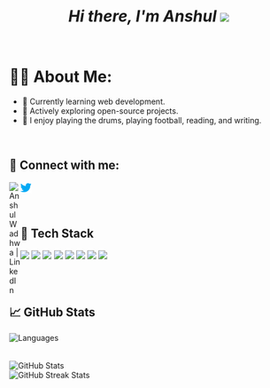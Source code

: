 <h1 align = center> <strong><em> Hi there, I'm Anshul </em></strong> <img src="https://raw.githubusercontent.com/MartinHeinz/MartinHeinz/master/wave.gif" width="30px"> </h1>

<br>

# 🧑‍💻 About Me:
- 🌱 Currently learning web development.
- 🔭 Actively exploring open-source projects.
- 🎨 I enjoy playing the drums, playing football, reading, and writing.

<br>

## 🤝 Connect with me:
<a href="https://www.linkedin.com/in/anshul-wadhwa/"><img align="left" src="https://raw.githubusercontent.com/yushi1007/yushi1007/main/images/linkedin.svg" alt="Anshul Wadhwa | LinkedIn" width=4%;/></a>
<a href="https://www.twitter.com/Anshul_439/"><img align="left" src="https://github.com/Anshul439/Anshul439/blob/main/Images/twitter.png" alt="Anshul Wadhwa | Twitter" width="4%"/></a>

<br>
<br>
<br>

## 💼 Tech Stack
<p>
   <img align="left" src="https://cdn.worldvectorlogo.com/logos/html-1.svg" style="width: 4%;">
   <img align="left" src="https://cdn.worldvectorlogo.com/logos/css-3.svg" style="width: 4%;">
   <img align="left" src="https://cdn.worldvectorlogo.com/logos/bootstrap-4.svg" style="width: 4%;">
   <img align="left" src="https://cdn.worldvectorlogo.com/logos/logo-javascript.svg" style="width: 4%;">
   <img align="left" src="https://cdn.worldvectorlogo.com/logos/tailwind-css-2.svg" style="width: 4%;">
   <img align="left" src="https://cdn.icon-icons.com/icons2/2415/PNG/512/java_original_logo_icon_146458.png" style="width: 4%;">
   <img align="left" src="https://cdn.worldvectorlogo.com/logos/python-5.svg" style="width: 4%;">
   <img align="left" src="https://cdn.worldvectorlogo.com/logos/c.svg" style="width: 4%;">
   
</p>

<br>
<br>
<br>
<br>

## 📈 GitHub Stats
<p >
   <img src="https://github-readme-stats.vercel.app/api/top-langs/?username=Anshul439&layout=compact&theme=highcontrast" alt="Languages" style="width: 50%;" >
</p>
   
<br>

<img src="https://github-readme-stats.vercel.app/api?username=Anshul439&show_icons=true&theme=highcontrast" alt="GitHub Stats" align="center" style="width: 50%;">

<br>

<img src="https://github-readme-streak-stats.herokuapp.com/?user=Anshul439&theme=highcontrast" alt="GitHub Streak Stats" style="width: 50%;">

